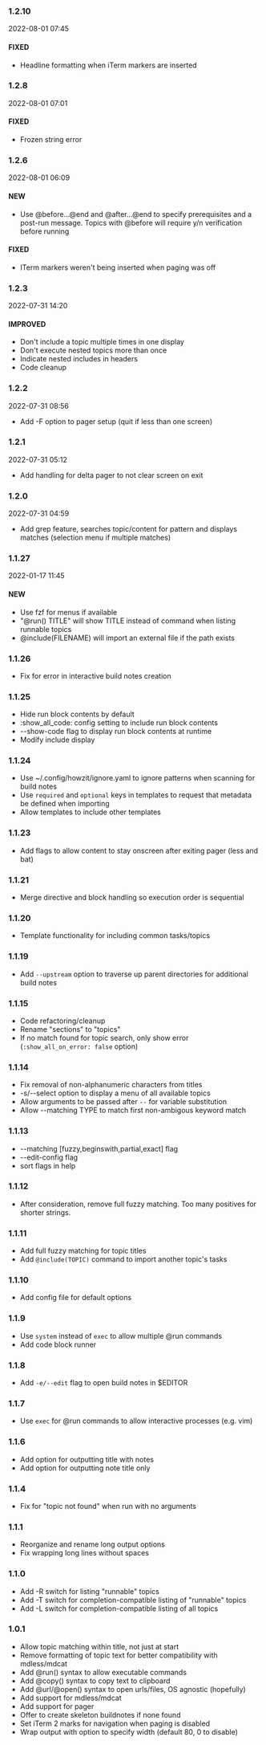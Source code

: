 ### 1.2.10

2022-08-01 07:45

#### FIXED

- Headline formatting when iTerm markers are inserted

### 1.2.8

2022-08-01 07:01

#### FIXED

- Frozen string error

### 1.2.6

2022-08-01 06:09

#### NEW

- Use @before...@end and @after...@end to specify prerequisites and a post-run message. Topics with @before will require y/n verification before running

#### FIXED

- ITerm markers weren't being inserted when paging was off

### 1.2.3

2022-07-31 14:20

#### IMPROVED

- Don't include a topic multiple times in one display
- Don't execute nested topics more than once
- Indicate nested includes in headers
- Code cleanup

### 1.2.2

2022-07-31 08:56

- Add -F option to pager setup (quit if less than one screen)

### 1.2.1

2022-07-31 05:12

- Add handling for delta pager to not clear screen on exit

### 1.2.0

2022-07-31 04:59

- Add grep feature, searches topic/content for pattern and displays matches (selection menu if multiple matches)

### 1.1.27

2022-01-17 11:45

#### NEW

- Use fzf for menus if available
- "@run() TITLE" will show TITLE instead of command when listing runnable topics
- @include(FILENAME) will import an external file if the path exists

### 1.1.26

- Fix for error in interactive build notes creation

### 1.1.25

- Hide run block contents by default
- :show_all_code: config setting to include run block contents
- --show-code flag to display run block contents at runtime
- Modify include display

### 1.1.24

- Use ~/.config/howzit/ignore.yaml to ignore patterns when scanning for build notes
- Use `required` and `optional` keys in templates to request that metadata be defined when importing
- Allow templates to include other templates

### 1.1.23

- Add flags to allow content to stay onscreen after exiting pager (less and bat)

### 1.1.21

- Merge directive and block handling so execution order is sequential

### 1.1.20

- Template functionality for including common tasks/topics

### 1.1.19

- Add `--upstream` option to traverse up parent directories for additional build notes

### 1.1.15

- Code refactoring/cleanup
- Rename "sections" to "topics"
- If no match found for topic search, only show error (`:show_all_on_error: false` option)

### 1.1.14

- Fix removal of non-alphanumeric characters from titles
- -s/--select option to display a menu of all available topics
- Allow arguments to be passed after `--` for variable substitution
- Allow --matching TYPE to match first non-ambigous keyword match

### 1.1.13

- --matching [fuzzy,beginswith,partial,exact] flag
- --edit-config flag
- sort flags in help

### 1.1.12

- After consideration, remove full fuzzy matching. Too many positives for shorter strings.

### 1.1.11

- Add full fuzzy matching for topic titles
- Add `@include(TOPIC)` command to import another topic's tasks

### 1.1.10

- Add config file for default options

### 1.1.9

- Use `system` instead of `exec` to allow multiple @run commands
- Add code block runner

### 1.1.8

- Add `-e/--edit` flag to open build notes in $EDITOR

### 1.1.7

- Use `exec` for @run commands to allow interactive processes (e.g. vim)

### 1.1.6

- Add option for outputting title with notes
- Add option for outputting note title only

### 1.1.4

- Fix for "topic not found" when run with no arguments

### 1.1.1

- Reorganize and rename long output options
- Fix wrapping long lines without spaces

### 1.1.0

- Add -R switch for listing "runnable" topics
- Add -T switch for completion-compatible listing of "runnable" topics
- Add -L switch for completion-compatible listing of all topics

### 1.0.1

- Allow topic matching within title, not just at start
- Remove formatting of topic text for better compatibility with mdless/mdcat
- Add @run() syntax to allow executable commands
- Add @copy() syntax to copy text to clipboard
- Add @url/@open() syntax to open urls/files, OS agnostic (hopefully)
- Add support for mdless/mdcat
- Add support for pager
- Offer to create skeleton buildnotes if none found
- Set iTerm 2 marks for navigation when paging is disabled
- Wrap output with option to specify width (default 80, 0 to disable)
